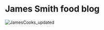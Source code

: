 # James Smith food blog

![JamesCooks_updated](https://github.com/Tinberg/James-Smith-food-blog-/assets/126072224/1873eea7-5a33-4603-ba83-0bfbf466a3ff)
